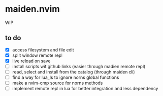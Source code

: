 # maiden.nvim
WIP

## to do
- [x] access filesystem and file edit
- [x] split window remote repl
- [x] live reload on save
- [ ] install scripts wit github links (easier through madien remote repl)
- [ ] read, select and install from the catalog (through maiden cli)
- [ ] find a way for lua_ls to ignore norns global functions
- [ ] make a nvim-cmp source for norns methods
- [ ] implement remote repl in lua for better integration and less dependency
